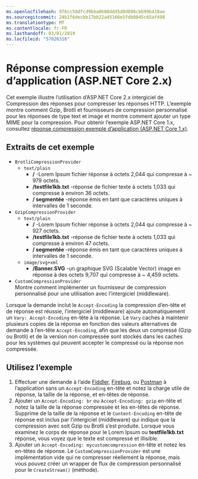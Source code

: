 ```yaml
---
ms.openlocfilehash: 976cc58dfcd9bba0b88ddd5d0d886cbb99b418ae
ms.sourcegitcommit: 24b1f6decbb17bb22a45166e5fdb0845c65af498
ms.translationtype: MT
ms.contentlocale: fr-FR
ms.lasthandoff: 03/01/2019
ms.locfileid: "57026316"
---
```

# <a name="response-compression-sample-application-aspnet-core-2x"></a>Réponse compression exemple d’application (ASP.NET Core 2.x)

Cet exemple illustre l’utilisation d’ASP.NET Core 2.x intergiciel de Compression des réponses pour compresser les réponses HTTP. L’exemple montre comment Gzip, Brotli et fournisseurs de compression personnalisé pour les réponses de type text et image et montre comment ajouter un type MIME pour la compression. Pour obtenir l’exemple ASP.NET Core 1.x, consultez [réponse compression exemple d’application (ASP.NET Core 1.x)](https://github.com/aspnet/Docs/tree/master/aspnetcore/performance/response-compression/samples/1.x).

## <a name="examples-in-this-sample"></a>Extraits de cet exemple

* `BrotliCompressionProvider`
  * `text/plain`
    * **/** -Lorem Ipsum fichier réponse à octets 2,044 qui compresse à ~ 979 octets.
    * **/testfile1kb.txt** -réponse de fichier texte à octets 1,033 qui compresse à environ 36 octets.
    * **/ segmentée** -réponse émis en tant que caractères uniques à intervalles de 1 seconde.
* `GzipCompressionProvider`
  * `text/plain`
    * **/** -Lorem Ipsum fichier réponse à octets 2,044 qui compresse à ~ 927 octets.
    * **/testfile1kb.txt** -réponse de fichier texte à octets 1,033 qui compresse à environ 47 octets.
    * **/ segmentée** -réponse émis en tant que caractères uniques à intervalles de 1 seconde.
  * `image/svg+xml`
    * **/Banner.SVG** -un graphique SVG (Scalable Vector) image en réponse à des octets 9,707 qui compresse à ~ 4,459 octets.
* `CustomCompressionProvider`<br>Montre comment implémenter un fournisseur de compression personnalisé pour une utilisation avec l’intergiciel (middleware).

Lorsque la demande inclut le `Accept-Encoding` la compression d’en-tête et de réponse est réussie, l’intergiciel (middleware) ajoute automatiquement un `Vary: Accept-Encoding` en-tête à la réponse. Le `Vary` caches à maintenir plusieurs copies de la réponse en fonction des valeurs alternatives de demande à l’en-tête `Accept-Encoding`, afin que les deux un compressé (Gzip ou Brotli) et de la version non compressée sont stockés dans les caches pour les systèmes qui peuvent accepter le compressé ou la réponse non compressée.

## <a name="use-the-sample"></a>Utilisez l’exemple

1. Effectuer une demande à l’aide [Fiddler](http://www.telerik.com/fiddler), [Firebug](http://getfirebug.com/), ou [Postman](https://www.getpostman.com/) à l’application sans un `Accept-Encoding` en-tête et notez la charge utile de réponse, la taille de la réponse, et en-têtes de réponse.
1. Ajouter un `Accept-Encoding: br` ou `Accept-Encoding: gzip` en-tête et notez la taille de la réponse compressée et les en-têtes de réponse. Supprime de la taille de la réponse et le `Content-Encoding` en-tête de réponse est inclus par l’intergiciel (middleware) qui indique que la compression avec soit Gzip ou Brotli s’est produite. Lorsque vous examinez le corps de réponse pour le Lorem Ipsum ou **testfile1kb.txt** réponse, vous voyez que le texte est compressé et illisible.
1. Ajouter un `Accept-Encoding: mycustomcompression` en-tête et notez les en-têtes de réponse. Le `CustomCompressionProvider` est une implémentation vide qui ne compresser réellement la réponse, mais vous pouvez créer un wrapper de flux de compression personnalisé pour le `CreateStream()` (méthode).
